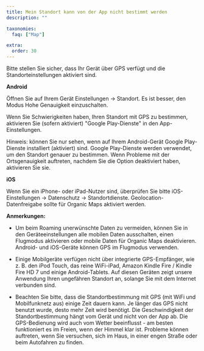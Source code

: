 ```yaml
---
title: Mein Standort kann von der App nicht bestimmt werden
description: ""

taxonomies:
  faq: ["Map"]

extra:
  order: 30
---
```


Bitte stellen Sie sicher, dass Ihr Gerät über GPS verfügt und die Standorteinstellungen aktiviert sind.

**Android**

Öffnen Sie auf Ihrem Gerät Einstellungen → Standort. Es ist besser, den Modus Hohe Genauigkeit einzuschalten.

Wenn Sie Schwierigkeiten haben, Ihren Standort mit GPS zu bestimmen, aktivieren Sie (sofern aktiviert) "Google Play-Dienste" in den App-Einstellungen.

Hinweis: können Sie nur sehen, wenn auf Ihrem Android-Gerät Google Play-Dienste installiert (aktiviert) sind. Google Play-Dienste werden verwendet, um den Standort genauer zu bestimmen. Wenn Probleme mit der Ortsgenauigkeit auftreten, nachdem Sie die Option deaktiviert haben, aktivieren Sie sie.

**iOS**

Wenn Sie ein iPhone- oder iPad-Nutzer sind, überprüfen Sie bitte iOS-Einstellungen → Datenschutz → Standortdienste. Geolocation-Datenfreigabe sollte für Organic Maps aktiviert werden.

**Anmerkungen:**

* Um beim Roaming unerwünschte Daten zu vermeiden, können Sie in den Geräteeinstellungen alle mobilen Daten ausschalten, einen Flugmodus aktivieren oder mobile Daten für Organic Maps deaktivieren. Android- und iOS-Geräte können GPS im Flugmodus verwenden.

* Einige Mobilgeräte verfügen nicht über integrierte GPS-Empfänger, wie z. B. den iPod Touch, das reine WiFi-iPad, Amazon Kindle Fire / Kindle Fire HD 7 und einige Android-Tablets. Auf diesen Geräten zeigt unsere Anwendung Ihren ungefähren Standort an, solange Sie mit dem Internet verbunden sind.

* Beachten Sie bitte, dass die Standortbestimmung mit GPS (mit WiFi und Mobilfunknetz aus) einige Zeit dauern kann. Je länger das GPS nicht benutzt wurde, desto mehr Zeit wird benötigt. Die Geschwindigkeit der Standortbestimmung hängt vom Gerät und nicht von der App ab. Die GPS-Bedienung wird auch vom Wetter beeinflusst - am besten funktioniert es im Freien, wenn der Himmel klar ist. Probleme können auftreten, wenn Sie versuchen, sich im Haus, in einer engen Straße oder beim Autofahren zu finden.
